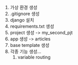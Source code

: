 1. 가상 환경 생성
2. .gitignore 생성
3. django 설치
4. requirements.txt 생성
5. project 생성 -> my_second_pjt
6. app 생성 -> articles
7. base template 생성
8. 각종 기능 생성...
   1. variable routing